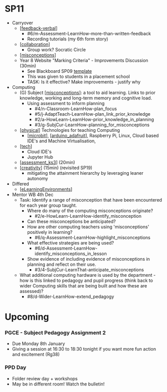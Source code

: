 SP11
====

* Carryover
    * [[feedback-verbal]]
        * #6/m-Assessment-LearnHow-more-than-written-feedback
        * Recording tutorials (my 6th form story)
    * [[collaboration]]
        * Group work? Socratic Circle
    * [[misconceptions]]
    * Year 8 Website "Marking Criteria" - Improvements Discussion (30min)
        * See Blackboard SP09 [template](https://learn.canterbury.ac.uk/ultra/courses/_23714_1/outline/file/_4021074_1)
        * This was given to students in a placement school
        * TASK: Is it effective? Make improvements - justify why
* Computing
    * (G) Subject [[misconceptions]]: a tool to aid learning. Links to prior knowledge, working and long-term memory and cognitive load.
        * Using assessment to inform planning
            * #4/n-Classroom-LearnHow-plan_focus
            * #5/j-AdaptTeach-LearnHow-plan_link_prior_knowledge
            * #2/a-HowLearn-LearnHow-prior_knowledge_in_planning
            * #3/g-SubjCur-LearnHow-planning_for_misconceptions
    * [[physical]] Technologies for teaching Computing
        * [[microbit]], [[arduino_adafruit]], Raspberry Pi, Linux, Cloud based IDE's and Machine Virtualisation, 
    * [[tech]]
        * Cloud IDE's
        * Jupyter Hub
    * [[assessment_ks3]] (20min)
    * [[creativity]] (15min) (revisited SP19)
        * mitigating the attainment hierarchy by leveraging leaner autonomy
* Differed
    * [[eLearningEnvironments]]
* Mentor WB 4th Dec
    * Task: Identify a range of misconception that have been encountered for each year group taught.
        * Where do many of the computing misconceptions originate?
            * #2/e-HowLearn-LearnHow-identify_misconception
        * Can these misconceptions be anticipated?
        * How are other computing teachers using 'misconceptions' positively in learning?
            * #6/q-Assessment-LearnHow-highlight_misconceptions
        * What effective strategies are being used?
            * #6/d-Assessment-LearnHow-identify_misconceptions_in_lesson
        * Show evidence of including evidence of misconceptions in planning and reflect on their use.
            * #3/4-SubjCur-LearnThat-anticipate_misconceptions
    * What additional computing hardware is used by the department - how is this linked to pedagogy and pupil progress (think back to wider Computing skills that are being built and how these are assessed)?
        * #8/d-Wider-LearnHow-extend_pedagogy


Upcoming
========

### PGCE - Subject Pedagogy Assignment 2

* Due Monday 8th January
* Giving a session at 16:30 to 18:30 tonight if you want more fun action and excitement (Rg38)

### PPD Day 

* Folder review day + workshops
* May be in different room! Watch the bulletin!



[//begin]: # "Autogenerated link references for markdown compatibility"
[feedback-verbal]: feedback-verbal.md "feedback-verbal"
[collaboration]: collaboration.md "Collaboration"
[misconceptions]: misconceptions.md "Misconceptions"
[physical]: physical.md "Physical Computing"
[microbit]: microbit.md "Microbit"
[arduino_adafruit]: arduino_adafruit.md "Arduino Adafruit"
[tech]: tech.md "Technologies for Teaching Computing"
[assessment_ks3]: assessment_ks3.md "Assessment - KS3"
[creativity]: creativity.md "Creativity"
[eLearningEnvironments]: eLearningEnvironments.md "eLearning Environments"
[//end]: # "Autogenerated link references"